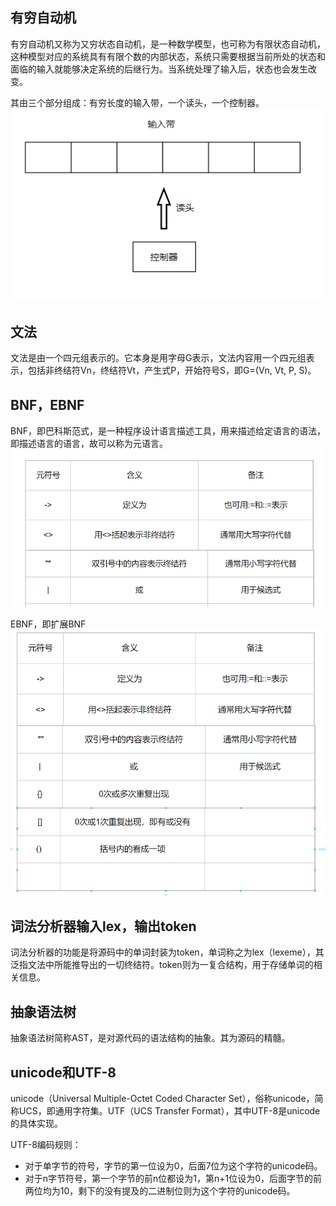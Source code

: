 ## 有穷自动机
有穷自动机又称为又穷状态自动机，是一种数学模型，也可称为有限状态自动机，这种模型对应的系统具有有限个数的内部状态，系统只需要根据当前所处的状态和面临的输入就能够决定系统的后继行为。当系统处理了输入后，状态也会发生改变。

其由三个部分组成：有穷长度的输入带，一个读头，一个控制器。
![有穷自动机](img/1.png)

## 文法
文法是由一个四元组表示的。它本身是用字母G表示，文法内容用一个四元组表示，包括非终结符Vn，终结符Vt，产生式P，开始符号S，即G=(Vn, Vt, P, S)。

## BNF，EBNF
BNF，即巴科斯范式，是一种程序设计语言描述工具，用来描述给定语言的语法，即描述语言的语言，故可以称为元语言。
![元语言](img/2.png)

EBNF，即扩展BNF
![扩展元语言](img/3.png)

## 词法分析器输入lex，输出token
词法分析器的功能是将源码中的单词封装为token，单词称之为lex（lexeme），其泛指文法中所能推导出的一切终结符。token则为一复合结构，用于存储单词的相关信息。

## 抽象语法树
抽象语法树简称AST，是对源代码的语法结构的抽象。其为源码的精髓。

## unicode和UTF-8
unicode（Universal Multiple-Octet Coded Character Set），俗称unicode，简称UCS，即通用字符集。UTF（UCS Transfer Format），其中UTF-8是unicode的具体实现。

UTF-8编码规则：
- 对于单字节的符号，字节的第一位设为0，后面7位为这个字符的unicode码。
- 对于n字节符号，第一个字节的前n位都设为1，第n+1位设为0，后面字节的前两位均为10，剩下的没有提及的二进制位则为这个字符的unicode码。

